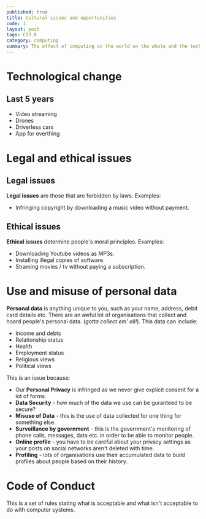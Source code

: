 ```yaml
---
published: true
title: Cultural issues and opportunities
code: 1
layout: post
tags: CS3.8
category: computing
summary: The effect of computing on the world on the whole and the technological changes it brings.
---
```

# Technological change
## Last 5 years
+ Video streaming
+ Drones
+ Driverless cars
+ App for everthing

# Legal and ethical issues

## Legal issues

**Legal issues** are those that are forbidden by laws. Examples:

+ Infringing copyright by downloading a music video without payment.

## Ethical issues

**Ethical issues** determine people's moral principles. Examples:

+ Downloading Youtube videos as MP3s.
+ Installing illegal copies of software.
+ Straming movies / tv without paying a subscription.

# Use and misuse of personal data

**Personal data** is anything unique to you, such as your name, address, debit card details etc. There are an awful lot of organisations that collect and hoard people's personal data. (*gotta collect em' all!*). This data can include:

+ Income and debts
+ Relationship status
+ Health
+ Employment status
+ Religious views
+ Political views

This is an issue because:
+ Our **Personal Privacy** is infringed as we never give explicit consent for a lot of forms.
+ **Data Security** - how much of the data we use can be guranteed to be secure?
+ **Misuse of Data** - this is the use of data collected for one thing for something else.
+ **Surveillance by government** - this is the government's monitoring of phone calls, messages, data etc. in order to be able to monitor people.
+ **Online profile** - you have to be careful about your privacy settings as your posts on social networks aren't deleted with time.
+ **Profiling** - lots of organisations use their accumulated data to build profiles about people based on their history.

# Code of Conduct
This is a set of rules stating what is acceptable and what isn't acceptable to do with computer systems.